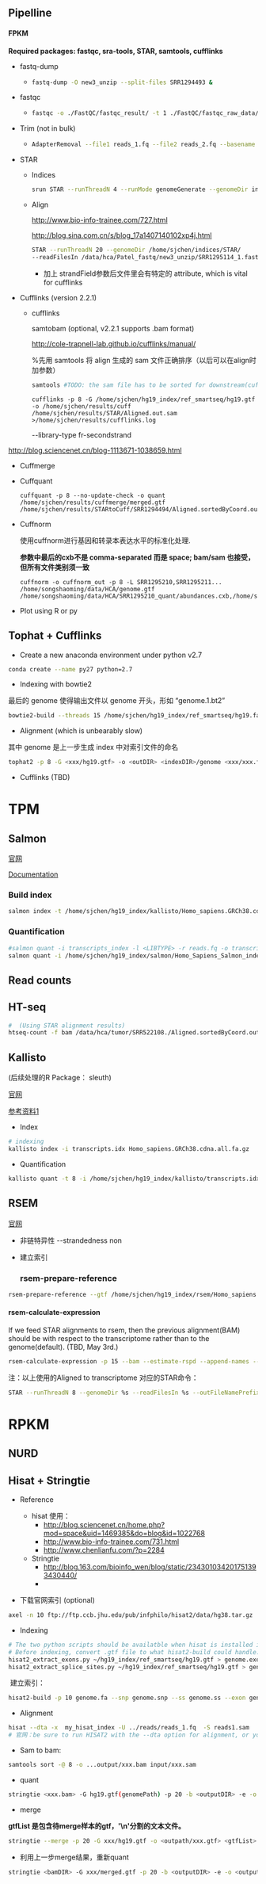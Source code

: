 ## Pipelline

####  FPKM

**Required packages: fastqc, sra-tools, STAR, samtools, cufflinks**

* fastq-dump

  * ```bash
    fastq-dump -O new3_unzip --split-files SRR1294493 &
    ```

* fastqc

  * ```bash
    fastqc -o ./FastQC/fastqc_result/ -t 1 ./FastQC/fastqc_raw_data/*.fastq
    ```

* Trim (not in bulk)

  * ```bash
    AdapterRemoval --file1 reads_1.fq --file2 reads_2.fq --basename output_paired --trimns --trimqualities --collapse
    ```

* STAR

  * Indices 

    ```bash
    srun STAR --runThreadN 4 --runMode genomeGenerate --genomeDir indices/STAR --genomeFastaFiles hg19_index/hg19.fa --sjdbGTFfile hg19_index/hg19.gtf &
    ```

  * Align

    http://www.bio-info-trainee.com/727.html

    http://blog.sina.com.cn/s/blog_17a1407140102xp4j.html

    ```bash
    STAR --runThreadN 20 --genomeDir /home/sjchen/indices/STAR/
    --readFilesIn /data/hca/Patel_fastq/new3_unzip/SRR1295114_1.fastq /data/hca/Patel_fastq/new3_unzip/SRR1295114_2.fastq --outFileNamePrefix /home/sjchen/results/STAR/SRR1295114/ --outSAMtype BAM SortedByCoordinate  --outSAMstrandField intronMotif
    ```

    * 加上 strandField参数后文件里会有特定的 attribute, which is vital for cufflinks

* Cufflinks (version 2.2.1)

  * cufflinks

    samtobam (optional, v2.2.1 supports .bam format)

    http://cole-trapnell-lab.github.io/cufflinks/manual/

    %先用 samtools 将 align 生成的 sam 文件正确排序（以后可以在align时加参数）

    ```bash
    samtools #TODO: the sam file has to be sorted for downstream(cufflink)
    ```

    ```
    cufflinks -p 8 -G /home/sjchen/hg19_index/ref_smartseq/hg19.gtf  -o /home/sjchen/results/cuff /home/sjchen/results/STAR/Aligned.out.sam >/home/sjchen/results/cufflinks.log
    ```

    --library-type fr-secondstrand

http://blog.sciencenet.cn/blog-1113671-1038659.html

* Cuffmerge


* Cuffquant

  ```shell
  cuffquant -p 8 --no-update-check -o quant /home/sjchen/results/cuffmerge/merged.gtf /home/sjchen/results/STARtoCuff/SRR1294494/Aligned.sortedByCoord.out.bam
  ```

* Cuffnorm

  使用cuffnorm进行基因和转录本表达水平的标准化处理.

  **参数中最后的cxb不是 comma-separated 而是 space; bam/sam 也接受，但所有文件类别须一致**

  ```shell
  cuffnorm -o cuffnorm_out -p 8 -L SRR1295210,SRR1295211... /home/songshaoming/data/HCA/genome.gtf /home/songshaoming/data/HCA/SRR1295210_quant/abundances.cxb,/home/songshaoming/data/HCA/SRR1295211_quant/abundances.cxb,...

  ```

* Plot using R or py 


## Tophat + Cufflinks

* Create a new anaconda environment under python v2.7


```bash
conda create --name py27 python=2.7
```

* Indexing with bowtie2

最后的 genome 使得输出文件以 genome 开头，形如 “genome.1.bt2”

```bash
bowtie2-build --threads 15 /home/sjchen/hg19_index/ref_smartseq/hg19.fa /home/sjchen/hg19_index/tophat/genome
```

* Alignment (which is unbearably slow)

其中 genome 是上一步生成 index 中对索引文件的命名

```bash
tophat2 -p 8 -G <xxx/hg19.gtf> -o <outDIR> <indexDIR>/genome <xxx/xxx.fastq> >%s/mapping.log
```

* Cufflinks (TBD)




# TPM

## Salmon

[官网](http://combine-lab.github.io/salmon/)

[Documentation](http://salmon.readthedocs.io/en/latest/salmon.html#using-salmon)

### Build index

```bash
salmon index -t /home/sjchen/hg19_index/kallisto/Homo_sapiens.GRCh38.cdna.all.fa.gz -i Homo_Sapiens_Salmon_index > indexGen.log 2>&1
```

### Quantification

```bash
#salmon quant -i transcripts_index -l <LIBTYPE> -r reads.fq -o transcripts_quant
salmon quant -i /home/sjchen/hg19_index/salmon/Homo_Sapiens_Salmon_index -l A -r reads.fq -o transcripts_quant
```





## Read counts

## HT-seq

```bash
#  (Using STAR alignment results)
htseq-count -f bam /data/hca/tumor/SRR522108./Aligned.sortedByCoord.out.bam /home/sjchen/hg19_index/ref_smartseq/hg19.gtf > /data/hca/tumor/SRR522108./SRR522108.count
```



## Kallisto

(后续处理的R Package： sleuth)

[官网](https://pachterlab.github.io/kallisto/)

[参考资料1](https://wenku.baidu.com/view/21c4991d76232f60ddccda38376baf1ffc4fe3a8.html)

* Index

```bash
# indexing
kallisto index -i transcripts.idx Homo_sapiens.GRCh38.cdna.all.fa.gz
```

* Quantification

```bash
kallisto quant -t 8 -i /home/sjchen/hg19_index/kallisto/transcripts.idx -o <outputPath> -b 100 --single -l 180 -s 20 xxx.fastq
```





## RSEM

[官网](https://github.com/deweylab/RSEM)

- 非链特异性 --strandedness non


* 建立索引

  ### rsem-prepare-reference 

```bash
rsem-prepare-reference --gtf /home/sjchen/hg19_index/rsem/Homo_sapiens.GRCh38.83.gtf --star /home/sjchen/hg19_index/rsem/Homo_sapiens.GRCh38.dna.primary_assembly.fa /home/sjchen/hg19_index/rsem/human_ref
```

#### rsem-calculate-expression

If we feed STAR alignments to rsem, then the previous alignment(BAM) should be  with respect to the transcriptome rather than to the genome(default). (TBD, May 3rd.)

```bash
rsem-calculate-expression -p 15 --bam --estimate-rspd --append-names --output-genome-bam  .../Aligned.toTranscriptome.out.bam .../<index> .../<outputDIR> > calctest.log 2>&1
```

注：以上使用的Aligned to transcriptome 对应的STAR命令：

```bash
STAR --runThreadN 8 --genomeDir %s --readFilesIn %s --outFileNamePrefix %s --outSAMtype BAM SortedByCoordinate  --quantMode TranscriptomeSAM
```





# RPKM

## NURD







## Hisat + Stringtie

* Reference
  * hisat 使用：
    * http://blog.sciencenet.cn/home.php?mod=space&uid=1469385&do=blog&id=1022768
    * http://www.bio-info-trainee.com/731.html
    * http://www.chenlianfu.com/?p=2284
  * Stringtie
    * http://blog.163.com/bioinfo_wen/blog/static/234301034201751393430440/
    * ​


* 下载官网索引 (optional)

```bash
axel -n 10 ftp://ftp.ccb.jhu.edu/pub/infphilo/hisat2/data/hg38.tar.gz
```

* Indexing

```bash
# The two python scripts should be availatble when hisat is installed in the current anaconda environment.
# Before indexing, convert .gtf file to what hisat2-build could handle.
hisat2_extract_exons.py ~/hg19_index/ref_smartseq/hg19.gtf > genome.exon
hisat2_extract_splice_sites.py ~/hg19_index/ref_smartseq/hg19.gtf > genome.ss &
```

​	建立索引：

```bash
hisat2-build -p 10 genome.fa --snp genome.snp --ss genome.ss --exon genome.exon genome_snp_tran
```

* Alignment

```bash
hisat --dta -x  my_hisat_index -U ../reads/reads_1.fq  -S reads1.sam
# 官网：be sure to run HISAT2 with the --dta option for alignment, or your results will suffer
```

* Sam to bam:

```bash
samtools sort -@ 8 -o ...output/xxx.bam input/xxx.sam
```

* quant

```bash
stringtie <xxx.bam> -G hg19.gtf(genomePath) -p 20 -b <outputDIR> -e -o <outputDIR/gtfname.gtf>
```

* merge

**gtfList 是包含待merge样本的gtf，'\n'分割的文本文件。**

```bash
stringtie --merge -p 20 -G xxx/hg19.gtf -o <outpath/xxx.gtf> <gtfList>
```

* 利用上一步merge结果，重新quant

```bash
stringtie <bamDIR> -G xxx/merged.gtf -p 20 -b <outputDIR> -e -o <outputDIR/outfilename.gtf>
```

